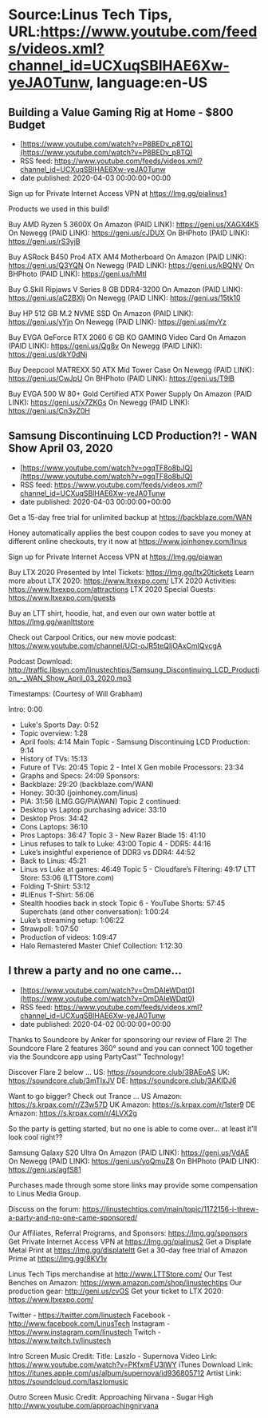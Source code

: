 # Source:Linus Tech Tips, URL:https://www.youtube.com/feeds/videos.xml?channel_id=UCXuqSBlHAE6Xw-yeJA0Tunw, language:en-US

## Building a Value Gaming Rig at Home - $800 Budget
 - [https://www.youtube.com/watch?v=P8BEDv_p8TQ](https://www.youtube.com/watch?v=P8BEDv_p8TQ)
 - RSS feed: https://www.youtube.com/feeds/videos.xml?channel_id=UCXuqSBlHAE6Xw-yeJA0Tunw
 - date published: 2020-04-03 00:00:00+00:00

Sign up for Private Internet Access VPN at https://lmg.gg/pialinus1

Products we used in this build!

Buy AMD Ryzen 5 3600X 
On Amazon (PAID LINK): https://geni.us/XAGX4K5
On Newegg (PAID LINK): https://geni.us/cJDUX
On BHPhoto (PAID LINK): https://geni.us/rS3yjB

Buy ASRock B450 Pro4 ATX AM4 Motherboard
On Amazon (PAID LINK): https://geni.us/Q3YQN
On Newegg (PAID LINK): https://geni.us/kBQNV
On BHPhoto (PAID LINK): https://geni.us/hMtl

Buy G.Skill Ripjaws V Series 8 GB DDR4-3200
On Amazon (PAID LINK): https://geni.us/aC2BXIj
On Newegg (PAID LINK): https://geni.us/15tk10

Buy HP 512 GB M.2 NVME SSD
On Amazon (PAID LINK): https://geni.us/yYjn
On Newegg (PAID LINK): https://geni.us/mvYz

Buy EVGA GeForce RTX 2060 6 GB KO GAMING Video Card
On Amazon (PAID LINK): https://geni.us/Qg8v
On Newegg (PAID LINK): https://geni.us/dkY0dNj

Buy Deepcool MATREXX 50 ATX Mid Tower Case
On Newegg (PAID LINK): https://geni.us/CwJpU
On BHPhoto (PAID LINK): https://geni.us/T9lB

Buy EVGA 500 W 80+ Gold Certified ATX Power Supply
On Amazon (PAID LINK): https://geni.us/x7ZKGs
On Newegg (PAID LINK): https://geni.us/Cn3yZ0H

## Samsung Discontinuing LCD Production?! - WAN Show April 03, 2020
 - [https://www.youtube.com/watch?v=ogqTF8o8bJQ](https://www.youtube.com/watch?v=ogqTF8o8bJQ)
 - RSS feed: https://www.youtube.com/feeds/videos.xml?channel_id=UCXuqSBlHAE6Xw-yeJA0Tunw
 - date published: 2020-04-03 00:00:00+00:00

Get a 15-day free trial for unlimited backup at https://backblaze.com/WAN

Honey automatically applies the best coupon codes to save you money at 
different online checkouts, try it now at https://www.joinhoney.com/linus

Sign up for Private Internet Access VPN at https://lmg.gg/piawan

Buy LTX 2020 Presented by Intel Tickets: https://lmg.gg/ltx20tickets
Learn more about LTX 2020: https://www.ltxexpo.com/
LTX 2020 Activities: https://www.ltxexpo.com/attractions
LTX 2020 Special Guests: https://www.ltxexpo.com/guests

Buy an LTT shirt, hoodie, hat, and even our own water bottle at https://lmg.gg/wanlttstore

Check out Carpool Critics, our new movie podcast: https://www.youtube.com/channel/UCt-oJR5teQIjOAxCmIQvcgA

Podcast Download: http://traffic.libsyn.com/linustechtips/Samsung_Discontinuing_LCD_Production_-_WAN_Show_April_03_2020.mp3

Timestamps: (Courtesy of Will Grabham)

Intro: 0:00
   - Luke's Sports Day: 0:52
   - Topic overview: 1:28
   - April fools: 4:14
Main Topic - Samsung Discontinuing LCD Production: 9:14
   - History of TVs: 15:13
   - Future of TVs: 20:45
Topic 2 - Intel X Gen mobile Processors: 23:34
   - Graphs and Specs: 24:09
Sponsors:
   - Backblaze: 29:20 (backblaze.com/WAN)
   - Honey: 30:30 (joinhoney.com/linus)
   - PIA: 31:56 (LMG.GG/PIAWAN)
Topic 2 continued: 
   - Desktop vs Laptop purchasing advice: 33:10
   - Desktop Pros: 34:42
   - Cons Laptops: 36:10
   - Pros Laptops: 36:47
Topic 3 - New Razer Blade 15: 41:10
   - Linus refuses to talk to Luke: 43:00
Topic 4 - DDR5: 44:16
   - Luke’s insightful experience of DDR3 vs DDR4: 44:52
   - Back to Linus: 45:21
   - Linus vs Luke at games: 46:49
Topic 5 - Cloudfare’s Filtering: 49:17
LTT Store: 53:06 (LTTStore.com)
   - Folding T-Shirt: 53:12
   - #LIEnus T-Shirt: 56:06
   - Stealth hoodies back in stock
Topic 6 - YouTube Shorts: 57:45
Superchats (and other conversation): 1:00:24
   - Luke’s streaming setup: 1:06:22
   - Strawpoll: 1:07:50
   - Production of videos: 1:09:47
   - Halo Remastered Master Chief Collection: 1:12:30

## I threw a party and no one came...
 - [https://www.youtube.com/watch?v=OmDAIeWDqt0](https://www.youtube.com/watch?v=OmDAIeWDqt0)
 - RSS feed: https://www.youtube.com/feeds/videos.xml?channel_id=UCXuqSBlHAE6Xw-yeJA0Tunw
 - date published: 2020-04-02 00:00:00+00:00

Thanks to Soundcore by Anker for sponsoring our review of Flare 2! The Soundcore Flare 2 features 360° sound and you can connect 100 together via the Soundcore app using PartyCast™ Technology! 

Discover Flare 2 below ...
US: https://soundcore.club/3BAEoAS
UK: https://soundcore.club/3mTIxJV
DE: https://soundcore.club/3AKIDJ6

Want to go bigger? Check out Trance ...
US Amazon: https://s.krpax.com/r/Z3w57D 
UK Amazon: https://s.krpax.com/r/1ster9
DE Amazon: https://s.krpax.com/r/4LVX2g

So the party is getting started, but no one is able to come over... at least it'll look cool right??

Samsung Galaxy S20 Ultra
On Amazon (PAID LINK): https://geni.us/VdAE
On Newegg (PAID LINK): https://geni.us/yoQmuZ8
On BHPhoto (PAID LINK): https://geni.us/agfS81

Purchases made through some store links may provide some compensation to Linus Media Group.

Discuss on the forum: https://linustechtips.com/main/topic/1172156-i-threw-a-party-and-no-one-came-sponsored/

Our Affiliates, Referral Programs, and Sponsors: https://lmg.gg/sponsors
Get Private Internet Access VPN at https://lmg.gg/pialinus2
Get a Displate Metal Print at https://lmg.gg/displateltt
Get a 30-day free trial of Amazon Prime at https://lmg.gg/8KV1v

Linus Tech Tips merchandise at http://www.LTTStore.com/ 
Our Test Benches on Amazon: https://www.amazon.com/shop/linustechtips 
Our production gear: http://geni.us/cvOS
Get your ticket to LTX 2020: https://www.ltxexpo.com/

Twitter - https://twitter.com/linustech
Facebook - http://www.facebook.com/LinusTech
Instagram - https://www.instagram.com/linustech
Twitch - https://www.twitch.tv/linustech 

Intro Screen Music Credit:
Title: Laszlo - Supernova
Video Link: https://www.youtube.com/watch?v=PKfxmFU3lWY
iTunes Download Link: https://itunes.apple.com/us/album/supernova/id936805712
Artist Link: https://soundcloud.com/laszlomusic

Outro Screen Music Credit: Approaching Nirvana - Sugar High http://www.youtube.com/approachingnirvana

